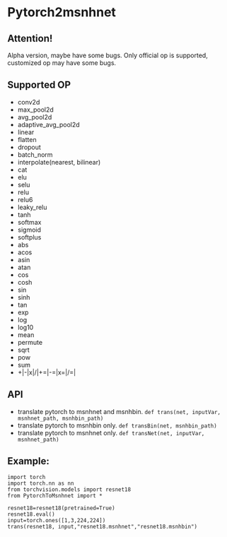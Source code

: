 # Pytorch2msnhnet
## Attention!
Alpha version, maybe have some bugs. Only official op is supported, customized op may have some bugs.

## Supported OP
-  conv2d
-  max_pool2d
-  avg_pool2d
-  adaptive_avg_pool2d
-  linear
-  flatten
-  dropout
-  batch_norm
-  interpolate(nearest, bilinear)
-  cat   
-  elu
-  selu
-  relu
-  relu6
-  leaky_relu
-  tanh
-  softmax
-  sigmoid
-  softplus
-  abs    
-  acos   
-  asin   
-  atan   
-  cos    
-  cosh   
-  sin    
-  sinh   
-  tan    
-  exp    
-  log    
-  log10  
-  mean
-  permute
-  sqrt
-  pow
-  sum
-  +|-|x|/|+=|-=|x=|/=|

## API
- translate pytorch to msnhnet and msnhbin.
    ```def trans(net, inputVar, msnhnet_path, msnhbin_path)```
- translate pytorch to msnhbin only.
    ```def transBin(net, msnhbin_path)```
- translate pytorch to msnhnet only.
    ```def transNet(net, inputVar, msnhnet_path)```

## Example:
```
import torch
import torch.nn as nn
from torchvision.models import resnet18
from PytorchToMsnhnet import *

resnet18=resnet18(pretrained=True)
resnet18.eval()
input=torch.ones([1,3,224,224])
trans(resnet18, input,"resnet18.msnhnet","resnet18.msnhbin")
```
